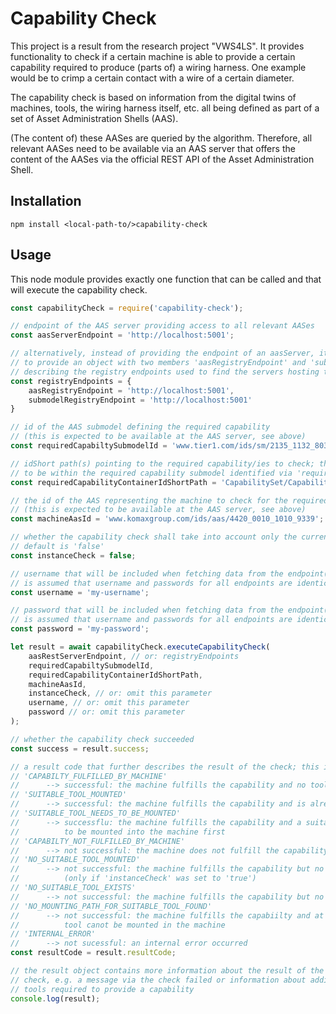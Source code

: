 # Capability Check

This project is a result from the research project "VWS4LS". It provides functionality
to check if a certain machine is able to provide a certain capability required
to produce (parts of) a wiring harness. One example would be to crimp a certain
contact with a wire of a certain diameter.

The capability check is based on information from the digital twins of machines,
tools, the wiring harness itself, etc. all being defined as part of a set of
Asset Administration Shells (AAS).

(The content of) these AASes are queried by the algorithm. Therefore, all relevant AASes need to
be available via an AAS server that offers the content of the AASes via the
official REST API of the Asset Administration Shell.

## Installation

`npm install <local-path-to/>capability-check`

## Usage

This node module provides exactly one function that can be called and that will execute the capability check.

```javascript
const capabilityCheck = require('capability-check');

// endpoint of the AAS server providing access to all relevant AASes
const aasServerEndpoint = 'http://localhost:5001'; 

// alternatively, instead of providing the endpoint of an aasServer, it is also possible
// to provide an object with two members 'aasRegistryEndpoint' and 'submodelRegistryEndpoint' 
// describing the registry endpoints used to find the servers hosting the relevant AASes and submodels;
const registryEndpoints = {
    aasRegistryEndpoint = 'http://localhost:5001',
    submodelRegistryEndpoint = 'http://localhost:5001'
}

// id of the AAS submodel defining the required capability
// (this is expected to be available at the AAS server, see above)
const requiredCapabiltySubmodelId = 'www.tier1.com/ids/sm/2135_1132_8032_2655';

// idShort path(s) pointing to the required capability/ies to check; this is expected
// to be within the required capability submodel identified via 'requiredCapabiltySubmodelId'
const requiredCapabilityContainerIdShortPath = 'CapabilitySet/CapabilityContainer01'; // or: ['CapabilitySet/CapabilityContainer01', 'CapabilitySet/CapabilityContainer02']

// the id of the AAS representing the machine to check for the required capability
// (this is expected to be available at the AAS server, see above)
const machineAasId = 'www.komaxgroup.com/ids/aas/4420_0010_1010_9339';

// whether the capability check shall take into account only the currently mounted tools (true) or all tools that can theoretically be mounted (false); 
// default is 'false'
const instanceCheck = false;

// username that will be included when fetching data from the endpoint(s); username/password will be included directly in the fetch urls; it 
// is assumed that username and passwords for all endpoints are identical
const username = 'my-username';

// password that will be included when fetching data from the endpoint(s); username/password will be included directly in the fetch urls; it 
// is assumed that username and passwords for all endpoints are identical
const password = 'my-password';

let result = await capabilityCheck.executeCapabilityCheck(
    aasRestServerEndpoint, // or: registryEndpoints
    requiredCapabiltySubmodelId, 
    requiredCapabilityContainerIdShortPath, 
    machineAasId,
    instanceCheck, // or: omit this parameter
    username, // or: omit this parameter
    password // or: omit this parameter
);

// whether the capability check succeeded
const success = result.success;

// a result code that further describes the result of the check; this is one of:
// 'CAPABILTY_FULFILLED_BY_MACHINE'
//      --> successful: the machine fulfills the capability and no tool is required
// 'SUITABLE_TOOL_MOUNTED'
//      --> successful: the machine fulfills the capability and is already equipped with a suitable tol
// 'SUITABLE_TOOL_NEEDS_TO_BE_MOUNTED'
//      --> successflu: the machine fulfills the capability and a suitable tool exists but the tool needs
//          to be mounted into the machine first
// 'CAPABILTY_NOT_FULFILLED_BY_MACHINE'
//      --> not successful: the machine does not fulfill the capability
// 'NO_SUITABLE_TOOL_MOUNTED' 
//      --> not successful: the machine fulfills the capability but no suitable tool was mounted 
//          (only if 'instanceCheck' was set to 'true')
// 'NO_SUITABLE_TOOL_EXISTS'
//      --> not successful: the machine fulfills the capability but no suitable tool was found (in the registry)
// 'NO_MOUNTING_PATH_FOR_SUITABLE_TOOL_FOUND'
//      --> not successful: the machine fulfills the capabiilty and at least one suitable tool was found but the 
//          tool canot be mounted in the machine
// 'INTERNAL_ERROR'
//      --> not sucessful: an internal error occurred
const resultCode = result.resultCode;

// the result object contains more information about the result of the capability
// check, e.g. a message via the check failed or information about additional 
// tools required to provide a capability
console.log(result);
```